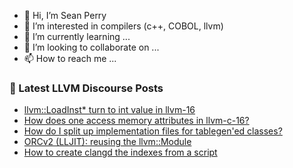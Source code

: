 - 👋 Hi, I’m Sean Perry
- 👀 I’m interested in compilers (c++, COBOL, llvm)
- 🌱 I’m currently learning ...
- 💞️ I’m looking to collaborate on ...
- 📫 How to reach me ...

<!---
s66perry/s66perry is a ✨ special ✨ repository because its `README.md` (this file) appears on your GitHub profile.
You can click the Preview link to take a look at your changes.
--->
### 📕 Latest LLVM Discourse Posts

<!-- DISCOURSE-LLVM:START -->
- [llvm::LoadInst* turn to int value in llvm-16](https://discourse.llvm.org/t/llvm-loadinst-turn-to-int-value-in-llvm-16/70941#post_3)
- [How does one access memory attributes in llvm-c-16?](https://discourse.llvm.org/t/how-does-one-access-memory-attributes-in-llvm-c-16/69415#post_2)
- [How do I split up implementation files for tablegen&#39;ed classes?](https://discourse.llvm.org/t/how-do-i-split-up-implementation-files-for-tablegened-classes/70926#post_2)
- [ORCv2 &lpar;LLJIT&rpar;: reusing the llvm::Module](https://discourse.llvm.org/t/orcv2-lljit-reusing-the-llvm-module/70950#post_1)
- [How to create clangd the indexes from a script](https://discourse.llvm.org/t/how-to-create-clangd-the-indexes-from-a-script/70948#post_10)
<!-- DISCOURSE-LLVM:END -->
